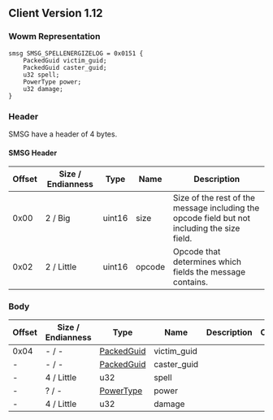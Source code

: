 ## Client Version 1.12

### Wowm Representation
```rust,ignore
smsg SMSG_SPELLENERGIZELOG = 0x0151 {
    PackedGuid victim_guid;
    PackedGuid caster_guid;
    u32 spell;
    PowerType power;
    u32 damage;
}
```
### Header
SMSG have a header of 4 bytes.

#### SMSG Header
| Offset | Size / Endianness | Type   | Name   | Description |
| ------ | ----------------- | ------ | ------ | ----------- |
| 0x00   | 2 / Big           | uint16 | size   | Size of the rest of the message including the opcode field but not including the size field.|
| 0x02   | 2 / Little        | uint16 | opcode | Opcode that determines which fields the message contains.|

### Body

| Offset | Size / Endianness | Type | Name | Description | Comment |
| ------ | ----------------- | ---- | ---- | ----------- | ------- |
| 0x04 | - / - | [PackedGuid](../spec/packed-guid.md) | victim_guid |  |  |
| - | - / - | [PackedGuid](../spec/packed-guid.md) | caster_guid |  |  |
| - | 4 / Little | u32 | spell |  |  |
| - | ? / - | [PowerType](powertype.md) | power |  |  |
| - | 4 / Little | u32 | damage |  |  |

